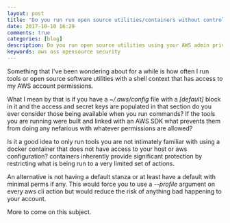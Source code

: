 ```yaml
---
layout: post
title: "Do you run run open source utilities/containers without controlling what they can do?"
date: 2017-10-10 16:29
comments: true
categories: [blog]
description: Do you run open source utilities using your AWS admin privileges?
keywords: aws oss opensource security
---
```

Something that I've been wondering about for a while is how often I run tools or open source software utilities with a shell context that has access to my AWS account permissions.

What I mean by that is if you have a *~/.aws/config* file with a *[default]* block in it and the access and secret keys are populated in that section do you ever consider those being available when you run commands?
If the tools you are running were built and linked with an AWS SDK what prevents them from doing any nefarious with whatever permissions are allowed?

Is it a good idea to only run tools you are not intimately familiar with using a docker container that does not have access to your host or aws configuration?
containers inherently provide significant protection by restricting what is being run to a very limited set of actions.

An alternative is not having a default stanza or at least have a default with minimal perms if any.
This would force you to use a *--profile* argument on every aws cli action but would reduce the risk of anything bad happening to your account.

More to come on this subject.
